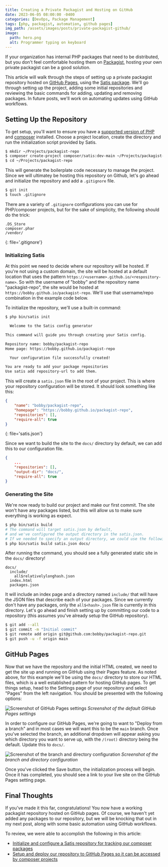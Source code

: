 ```yaml
---
title: Creating a Private Packagist and Hosting on GitHub
date: 2023-06-05 08:00:00 -0400
categories: [DevOps, Package Management]
tags: [php, packagist, automation, github pages]
img_path: /assets/images/posts/private-packagist-github/
image:
  path: hero.png
  alt: Programmer typing on keyboard
---
```

If your organization has internal PHP packages that need to be distributed, but you don't feel comfortable hosting them on <a href="https://packagist.org/" target="_blank" rel="nofollow">Packagist</a>, hosting your own private packagist can be a good solution.

This article will walk through the steps of setting up a private packagist repository hosted on <a href="https://pages.github.com/" target="_blank" rel="nofollow">GitHub Pages</a>, using the <a href="https://github.com/composer/satis" target="_blank" rel="nofollow">Satis package</a>. We'll go through setting up the project, adding some initial repositories and reviewing the basic commands for adding, updating and removing packages. In future posts, we'll work on automating updates using GitHub workflows.

## Setting Up the Repository

To get setup, you'll want to ensure you have a <a href="https://www.php.net/supported-versions.php" target="_blank" rel="nofollow">supported version of PHP</a> and <a href="https://getcomposer.org/" target="_blank" rel="nofollow">composer</a> installed. Choose a project location, create the directory and run the initialization script provided by Satis.

```bash
$ mkdir ~/Projects/packagist-repo
$ composer create-project composer/satis:dev-main ~/Projects/packagist-repo
$ cd ~/Projects/packagist-repo
```

This will generate the boilerplate code necessary to manage the project. Since we will ultimatey be hosting this repository on Github, let's go ahead and initialize the repository and add a `.gitignore` file.

```bash
$ git init
$ touch .gitignore
```

There are a variety of `.gitignore` configurations you can use for PHP/composer projects, but for the sake of simplicity, the following should do the trick:

```text
.DS_Store
composer.phar
/vendor/

```
{: file='.gitignore'}

### Initializing Satis

At this point we need to decide where our repository will be hosted. If you're not using a custom domain, the site will be hosted at a default location that uses the pattern `https://<username>.github.io/<respository-name>`. So with the username of "bobby" and the repository name "packagist-repo", the site would be hosted at `https://bobby.github.io/packagist-repo`. We'll use that username/repo combination in the example code below.

To initialize the repository, we'll use a built-in command:

```bash
$ php bin/satis init

  Welcome to the Satis config generator

This command will guide you through creating your Satis config.

Repository name: bobby/packagist-repo
Home page: https://bobby.github.io/packagist-repo

  Your configuration file successfully created!

You are ready to add your package repositories
Use satis add repository-url to add them.
```

This will create a `satis.json` file in the root of your project. This is where your repository configuration will be stored. It should look something like this:

```json
{
    "name": "bobby/packagist-repo",
    "homepage": "https://bobby.github.io/packagist-repo",
    "repositories": [],
    "require-all": true
}
```
{: file='satis.json'}

Since we want to build the site to the `docs/` directory by default, we can add this to our configuration file.

```json
{
    ...
    "repositories": [],
    "output-dir": "docs/",
    "require-all": true
}
```

### Generating the Site

We're now ready to build our project and make our first commit. The site won't have any packages listed, but this will allow us to make sure everything is working as expect.

```bash
$ php bin/satis build
# The command will target satis.json by default,
# and we've configured the output directory in the satis.json.
# If we needed to specify an output directory, we could use the following command:
$ php bin/satis build satis.json docs/
```

After running the command, you should see a fully generated static site in the `docs/` directory!

```console
docs/
  include/
    all$relativelylonghash.json
  index.html
  packages.json
```

It will include an index page and a directory named `include/` that will have the JSON files that describe each of your packages. Since we currently don't have any packages, only the `all$<hash>.json` file is currently in this directory. Let's go ahead and finish setting up by committing our code to a repository (this assumes you've already setup the GitHub repository).

```bash
$ git add --all
$ git commit -m "Initial commit"
$ git remote add origin git@github.com:bobby/packagist-repo.git
$ git push -u -f origin main
```

## GitHub Pages

Now that we have the repository and the initial HTML created, we need to get the site up and running on GitHub using their Pages feature. As noted above, for this example we'll be using the `docs/` directory to store our HTML files, which is a well established pattern for hosting GitHub pages. To get things setup, head to the Settings page of your repository and select "Pages" from the left navigation. You should be presented with the following options:

![Screenshot of GitHub Pages settings](gh-pages.jpg)
_Screenshot of the default GitHub Pages settings_

In order to configure our GitHub Pages, we're going to want to "Deploy from a branch" and in most cases we will want this to be the `main` branch. Once you've selected the branch, an additional dropdown will appear asking you which directory you want to serve up, with the `/(root)` directory being the default. Update this to `docs/`.

![Screenshot of the branch and directory configuration](gh-pages-branch-dir.jpg)
_Screenshot of the branch and directory configuration_

Once you've clicked the Save button, the initialization process will begin. Once it has completed, you should see a link to your live site on the GitHub Pages setting page.

## Final Thoughts

If you've made it this far, congratulations! You now have a working packagist repository hosted on GitHub pages. Of course, we haven't yet added any packages to our repository, but we will be knocking that out in my next post, along with some basic automation using GitHub workflows.

To review, we were able to accomplish the following in this article:

- [Initialize and configure a Satis repository for tracking our composer packages](#setting-up-the-repository)
- [Setup and deploy our repository to GitHub Pages so it can be accessed by composer projects](#github-pages)


